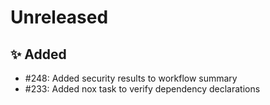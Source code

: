 # Unreleased

## ✨ Added

* #248: Added security results to workflow summary
* #233: Added nox task to verify dependency declarations

